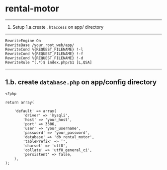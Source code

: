 # rental-motor
---------------------
1. Setup
1.a.create `.htaccess` on app/ directory
----------------------------------
```
RewriteEngine On
RewriteBase /your_root_web/app/
RewriteCond %{REQUEST_FILENAME} !-l
RewriteCond %{REQUEST_FILENAME} !-f
RewriteCond %{REQUEST_FILENAME} !-d
RewriteRule ^(.*)$ index.php/$1 [L,QSA]
```
----------------------------------
1.b. create `database.php` on app/config directory
------------------------------------
```
<?php

return array(
    
    'default' => array(
        'driver' => 'mysqli',
        'host' => 'your_host',
        'port' => 3306,
        'user' => 'your_username',
        'password' => 'your_password',
        'database' => 'db_rental_motor',
        'tablePrefix' => '',
        'charset' => 'utf8',
        'collate' => 'utf8_general_ci',
        'persistent' => false,
    ),
);
```
